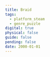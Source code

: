 ```yaml
---
title: Braid
tags:
  - platform_steam
  - genre_puzzle
digital: true
physical: false
guide: false
pending: false
date: 2000-01-01
---
```

